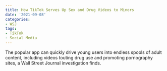 ```yaml
---
title: How TikTok Serves Up Sex and Drug Videos to Minors
date: '2021-09-08'
categories:
- WSJ
tags:
- TikTok
- Social Media
---
```

The popular app can quickly drive young users into endless spools of adult content, including videos touting drug use and promoting pornography sites, a Wall Street Journal investigation finds.
